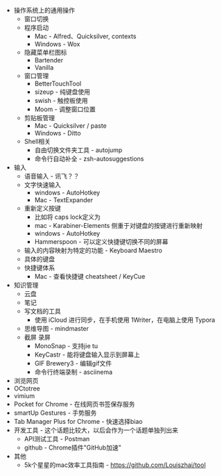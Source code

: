 * 操作系统上的通用操作
  * 窗口切换
  * 程序启动
    * Mac - Alfred、Quicksilver, contexts
    * Windows - Wox
  * 隐藏菜单栏图标
    * Bartender
    * Vanilla
  * 窗口管理
    * BetterTouchTool
    * sizeup - 纯键盘使用
    * swish - 触控板使用
    * Moom - 调整窗口位置
  * 剪贴板管理
    * Mac - Quicksilver / paste
    * Windows - Ditto
  * Shell相关
    * 自由切换文件夹工具 - autojump
    * 命令行自动补全 - zsh-autosuggestions
* 输入
  * 语音输入 - 讯飞？？
  * 文字快速输入
      * windows - AutoHotkey
      * Mac -  TextExpander
  * 重新定义按键
    * 比如将 caps lock定义为
    * mac - Karabiner-Elements 侧重于对键盘的按键进行重新映射
    * windows - AutoHotkey
    * Hammerspoon - 可以定义快捷键切换不同的屏幕
  * 输入的内容映射为特定的功能 - Keyboard Maestro
  * 具体的键盘
  * 快捷键体系
    * Mac - 查看快捷键 cheatsheet / KeyCue
* 知识管理
  * 云盘
  * 笔记
  * 写文档的工具
    * 使用 iCloud 进行同步，在手机使用 1Writer，在电脑上使用 Typora
  * 思维导图 - mindmaster
  * 截屏 录屏
    * MonoSnap - 支持jie tu
    * KeyCastr - 能将键盘输入显示到屏幕上
    * GIF Brewery3 - 编辑gif文件
    * 命令行终端录制 - asciinema
*  浏览网页
  * OCtotree
  * vimium
  * Pocket for Chrome - 在线网页书签保存服务
  * smartUp Gestures - 手势服务
  * Tab Manager Plus for Chrome - 快速选择biao
* 开发工具 - 这个话题比较大，以后会作为一个话题单独列出来
  * API测试工具 - Postman
  * github - Chrome插件"GitHub加速"
* 其他
  * 5k个星星的mac效率工具指南 - https://github.com/Louiszhai/tool